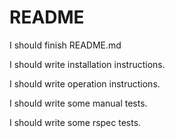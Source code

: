# README

I should finish README.md

I should write installation instructions.

I should write operation instructions.

I should write some manual tests.

I should write some rspec tests.






